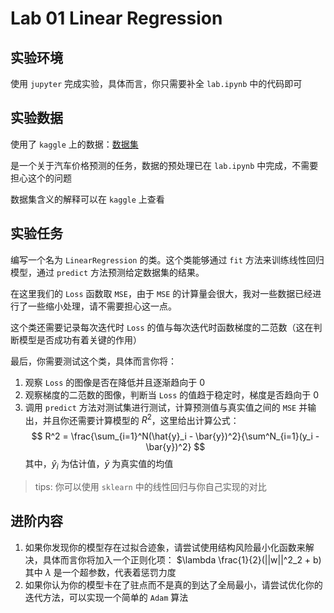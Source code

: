 # Lab 01 Linear Regression

## 实验环境

使用 `jupyter` 完成实验，具体而言，你只需要补全 `lab.ipynb` 中的代码即可

## 实验数据

使用了 `kaggle` 上的数据：[数据集](https://www.kaggle.com/datasets/hellbuoy/car-price-prediction)

是一个关于汽车价格预测的任务，数据的预处理已在 `lab.ipynb` 中完成，不需要担心这个的问题

数据集含义的解释可以在 `kaggle` 上查看

## 实验任务

编写一个名为 `LinearRegression` 的类。这个类能够通过 `fit` 方法来训练线性回归模型，通过 `predict` 方法预测给定数据集的结果。

在这里我们的 `Loss` 函数取 `MSE`，由于 `MSE` 的计算量会很大，我对一些数据已经进行了一些缩小处理，请不需要担心这一点。

这个类还需要记录每次迭代时 `Loss` 的值与每次迭代时函数梯度的二范数（这在判断模型是否成功有着关键的作用）

最后，你需要测试这个类，具体而言你将：
1. 观察 `Loss` 的图像是否在降低并且逐渐趋向于 $0$
2. 观察梯度的二范数的图像，判断当 `Loss` 的值趋于稳定时，梯度是否趋向于 $0$
3. 调用 `predict` 方法对测试集进行测试，计算预测值与真实值之间的 `MSE` 并输出，并且你还需要计算模型的 $R^2$，这里给出计算公式：
   $$
   R^2 = \frac{\sum_{i=1}^N(\hat{y}_i - \bar{y})^2}{\sum^N_{i=1}(y_i - \bar{y})^2}
   $$
   其中，$\hat{y}_i$ 为估计值，$\bar{y}$ 为真实值的均值

> tips: 你可以使用 `sklearn` 中的线性回归与你自己实现的对比

## 进阶内容

1. 如果你发现你的模型存在过拟合迹象，请尝试使用结构风险最小化函数来解决，具体而言你将加入一个正则化项：
   $\lambda \frac{1}{2}(||w||^2_2 + b)
   其中 $\lambda$ 是一个超参数，代表着惩罚力度
2. 如果你认为你的模型卡在了驻点而不是真的到达了全局最小，请尝试优化你的迭代方法，可以实现一个简单的 `Adam` 算法
